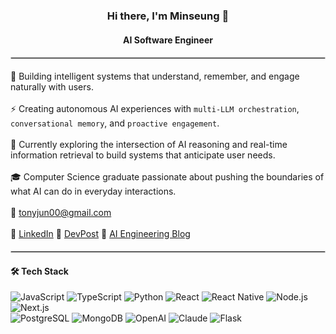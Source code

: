 <div align="center">
<h3>Hi there, I'm Minseung 👋</h3>
<h4>AI Software Engineer</h4>
</div>
<hr style="border: 0.5px solid #ccc; margin: 1.2rem 0">

🤖 Building intelligent systems that understand, remember, and engage naturally with users.
<br><br>
⚡ Creating autonomous AI experiences with `multi-LLM orchestration`, `conversational memory`, and `proactive engagement`.
<br><br>
🎯 Currently exploring the intersection of AI reasoning and real-time information retrieval to build systems that anticipate user needs.
<br><br>
🎓 Computer Science graduate passionate about pushing the boundaries of what AI can do in everyday interactions.
<br><br>
📧 [tonyjun00@gmail.com](mailto:tonyjun00@gmail.com)
<br><br>
🔗  [LinkedIn](https://www.linkedin.com/in/minseung-jeon-58ba69287/) 
🔗  [DevPost](https://devpost.com/tonyjun00?ref_content=user-portfolio&ref_feature=portfolio&ref_medium=global-nav)
🔗  [AI Engineering Blog](https://medium.com/@tonyjun00)

<hr style="border: 0.5px solid #ccc; margin: 1.2rem 0">

<h4>🛠 Tech Stack</h4>
<div align="left" style="margin: 0.8rem 0">
  <img src="https://img.shields.io/badge/JavaScript-F7DF1E?style=flat&logo=javascript&logoColor=black" alt="JavaScript">
  <img src="https://img.shields.io/badge/TypeScript-3178C6?style=flat&logo=typescript&logoColor=white" alt="TypeScript">
  <img src="https://img.shields.io/badge/Python-3776AB?style=flat&logo=python&logoColor=white" alt="Python">
  <img src="https://img.shields.io/badge/React-20232A?style=flat&logo=react&logoColor=61DAFB" alt="React">
  <img src="https://img.shields.io/badge/React_Native-61DAFB?style=flat&logo=react&logoColor=white" alt="React Native">
  <img src="https://img.shields.io/badge/Node.js-339933?style=flat&logo=nodedotjs&logoColor=white" alt="Node.js">
  <img src="https://img.shields.io/badge/Next.js-000000?style=flat&logo=nextdotjs&logoColor=white" alt="Next.js">
  <br>
  <img src="https://img.shields.io/badge/PostgreSQL-336791?style=flat&logo=postgresql&logoColor=white" alt="PostgreSQL">
  <img src="https://img.shields.io/badge/MongoDB-47A248?style=flat&logo=mongodb&logoColor=white" alt="MongoDB">
  <img src="https://img.shields.io/badge/OpenAI-412991?style=flat&logo=openai&logoColor=white" alt="OpenAI">
  <img src="https://img.shields.io/badge/Claude-FF6B35?style=flat&logo=anthropic&logoColor=white" alt="Claude">
  <img src="https://img.shields.io/badge/Flask-000000?style=flat&logo=flask&logoColor=white" alt="Flask">
</div>
